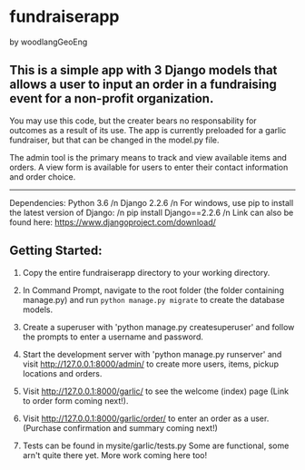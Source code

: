 # fundraiserapp
by woodlangGeoEng

## This is a simple app with 3 Django models that allows a user to input an order in a fundraising event for a non-profit organization.
You may use this code, but the creater bears no responsability for outcomes as a result of its use. The app is currently preloaded for a garlic fundraiser, but that can be changed in the model.py file.

The admin tool is the primary means to track and view available items and orders. 
A view form is available for users to enter their contact information and order choice.
***

Dependencies:
Python 3.6
/n Django 2.2.6
/n For windows, use pip to install the latest version of Django:
/n pip install Django==2.2.6
/n Link can also be found here: https://www.djangoproject.com/download/

## Getting Started:

1. Copy the entire fundraiserapp directory to your working directory.

2. In Command Prompt, navigate to the root folder (the folder containing manage.py) and run `python manage.py migrate` to create the database models.

3. Create a superuser with 'python manage.py createsuperuser' and follow the prompts to enter a username and password.

4. Start the development server with 'python manage.py runserver' and visit http://127.0.0.1:8000/admin/
   to create more users, items, pickup locations and orders.

5. Visit http://127.0.0.1:8000/garlic/ to see the welcome (index) page (Link to order form coming next!).

6. Visit http://127.0.0.1:8000/garlic/order/ to enter an order as a user. (Purchase confirmation and summary coming next!)

7. Tests can be found in mysite/garlic/tests.py 
    Some are functional, some arn't quite there yet. More work coming here too!
